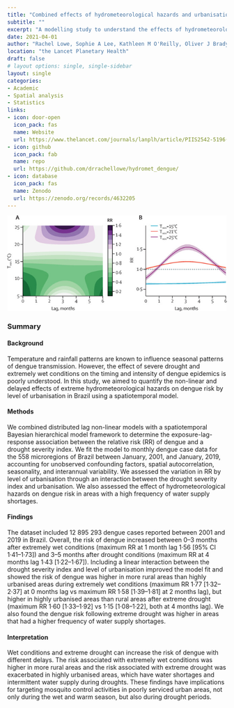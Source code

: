 ```yaml
---
title: "Combined effects of hydrometeorological hazards and urbanisation on dengue risk in Brazil: a spatiotemporal modelling study"
subtitle: ""
excerpt: "A modelling study to understand the effects of hydrometeorological events (such as drought and extremely wet conditions) and urbanisation on dengue risk in Brazil"
date: 2021-04-01
author: "Rachel Lowe, Sophie A Lee, Kathleen M O'Reilly, Oliver J Brady, Leonardo Bastos, Gabriel Carrasco-Escobar, Rafael de Castro Catão, Felipe J Colón-González, Christovam Barcellos, Marilia Sá Carvalho, Prof Marta Blangiardo, Prof Håvard Rue, Prof Antonio Gasparrini"
location: "the Lancet Planetary Health"
draft: false
# layout options: single, single-sidebar
layout: single
categories:
- Academic
- Spatial analysis
- Statistics
links:
- icon: door-open
  icon_pack: fas
  name: Website
  url: https://www.thelancet.com/journals/lanplh/article/PIIS2542-5196(20)30292-8/fulltext
- icon: github
  icon_pack: fab
  name: repo
  url: https://github.com/drrachellowe/hydromet_dengue/
- icon: database
  icon_pack: fas
  name: Zenodo
  url: https://zenodo.org/records/4632205
---
```


![](featured.jpg)

### Summary
#### Background
Temperature and rainfall patterns are known to influence seasonal patterns of dengue transmission. However, the effect of severe drought and extremely wet conditions on the timing and intensity of dengue epidemics is poorly understood. In this study, we aimed to quantify the non-linear and delayed effects of extreme hydrometeorological hazards on dengue risk by level of urbanisation in Brazil using a spatiotemporal model.

#### Methods
We combined distributed lag non-linear models with a spatiotemporal Bayesian hierarchical model framework to determine the exposure-lag-response association between the relative risk (RR) of dengue and a drought severity index. We fit the model to monthly dengue case data for the 558 microregions of Brazil between January, 2001, and January, 2019, accounting for unobserved confounding factors, spatial autocorrelation, seasonality, and interannual variability. We assessed the variation in RR by level of urbanisation through an interaction between the drought severity index and urbanisation. We also assessed the effect of hydrometeorological hazards on dengue risk in areas with a high frequency of water supply shortages.

#### Findings
The dataset included 12 895 293 dengue cases reported between 2001 and 2019 in Brazil. Overall, the risk of dengue increased between 0–3 months after extremely wet conditions (maximum RR at 1 month lag 1·56 [95% CI 1·41–1·73]) and 3–5 months after drought conditions (maximum RR at 4 months lag 1·43 [1·22–1·67]). Including a linear interaction between the drought severity index and level of urbanisation improved the model fit and showed the risk of dengue was higher in more rural areas than highly urbanised areas during extremely wet conditions (maximum RR 1·77 [1·32–2·37] at 0 months lag vs maximum RR 1·58 [1·39–1·81] at 2 months lag), but higher in highly urbanised areas than rural areas after extreme drought (maximum RR 1·60 [1·33–1·92] vs 1·15 [1·08–1·22], both at 4 months lag). We also found the dengue risk following extreme drought was higher in areas that had a higher frequency of water supply shortages.

#### Interpretation
Wet conditions and extreme drought can increase the risk of dengue with different delays. The risk associated with extremely wet conditions was higher in more rural areas and the risk associated with extreme drought was exacerbated in highly urbanised areas, which have water shortages and intermittent water supply during droughts. These findings have implications for targeting mosquito control activities in poorly serviced urban areas, not only during the wet and warm season, but also during drought periods.
